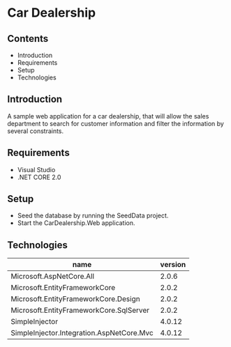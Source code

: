 # Car Dealership

## Contents
- Introduction  
- Requirements
- Setup
- Technologies

## Introduction
A sample web application for a car dealership, that will allow the sales department
to search for customer information and filter the information by several constraints.

## Requirements
- Visual Studio
- .NET CORE 2.0

## Setup
- Seed the database by running the SeedData project.
- Start the CarDealership.Web application.

## Technologies
name|version
----|-------
Microsoft.AspNetCore.All|2.0.6
Microsoft.EntityFrameworkCore|2.0.2
Microsoft.EntityFrameworkCore.Design|2.0.2
Microsoft.EntityFrameworkCore.SqlServer|2.0.2
SimpleInjector|4.0.12
SimpleInjector.Integration.AspNetCore.Mvc|4.0.12
